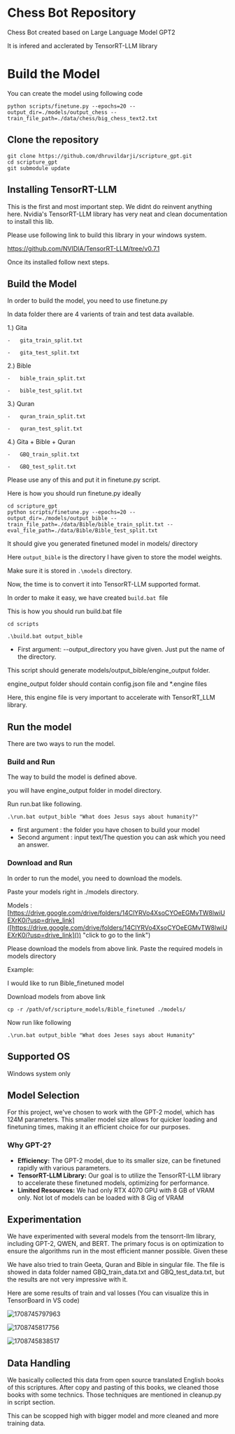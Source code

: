 # Chess Bot Repository

Chess Bot created based on Large Language Model GPT2

It is infered and acclerated by TensorRT-LLM library

# Build the Model

You can create the model using following code

```
python scripts/finetune.py --epochs=20 --output_dir=./models/output_chess --train_file_path=./data/chess/big_chess_text2.txt
```

## Clone the repository

```
git clone https://github.com/dhruvildarji/scripture_gpt.git
cd scripture_gpt
git submodule update
```

## Installing TensorRT-LLM

This is the first and most important step.
We didnt do reinvent anything here. Nvidia's TensorRT-LLM library has very neat and clean documentation to install this lib.

Please use following link to build this library in your windows system.

https://github.com/NVIDIA/TensorRT-LLM/tree/v0.7.1

Once its installed follow next steps.

## Build the Model

In order to build the model, you need to use finetune.py

In data folder there are 4 varients of train and test data available.

1.) Gita

    -	gita_train_split.txt

    -	gita_test_split.txt

2.) Bible

    -	bible_train_split.txt

    -	bible_test_split.txt

3.) Quran

    -	quran_train_split.txt

    -	quran_test_split.txt

4.) Gita + Bible + Quran

    -	GBQ_train_split.txt

    -	GBQ_test_split.txt

Please use any of this and put it in finetune.py script.

Here is how you should run finetune.py ideally

```
cd scripture_gpt
python scripts/finetune.py --epochs=20 --output_dir=./models/output_bible --train_file_path=./data/Bible/bible_train_split.txt --eval_file_path=./data/Bible/Bible_test_split.txt
```

It should give you generated finetuned model in models/ directory

Here `output_bible` is the directory I have given to store the model weights.

Make sure it is stored in `.\models` directory.

Now, the time is to convert it into TensorRT-LLM supported format.

In order to make it easy, we have created `build.bat `file

This is how you should run build.bat file

`cd scripts `

`.\build.bat output_bible`

* First argument: --output_directory you have given. Just put the name of the directory.

This script should generate models/output_bible/engine_output folder.

engine_output folder should contain config.json file and *.engine files

Here, this engine file is very important to accelerate with TensorRT_LLM library.

## Run the model

There are two ways to run the model.

### Build and Run

The way to build the model is defined above.

you will have engine_output folder in model directory.

Run run.bat like following.

`.\run.bat output_bible "What does Jesus says about humanity?"`

* first argument : the folder you have chosen to build your model
* Second argument : input text/The question you can ask which you need an answer.

### Download and Run

In order to run the model, you need to download the models.

Paste your models right in ./models directory.

Models : [https://drive.google.com/drive/folders/14ClYRVo4XsoCYOeEGMvTW8lwiUEXrK0i?usp=drive_link]([https://drive.google.com/drive/folders/14ClYRVo4XsoCYOeEGMvTW8lwiUEXrK0i?usp=drive_link]()) "click to go to the link")

Please download the models from above link. Paste the required models in models directory

Example:

I would like to run Bible_finetuned model

Download models from above link

```
cp -r /path/of/scripture_models/Bible_finetuned ./models/
```

Now run like following

`.\run.bat output_bible "What does Jeses says about Humanity"`

## Supported OS

Windows system only

## Model Selection

For this project, we've chosen to work with the GPT-2 model, which has 124M parameters. This smaller model size allows for quicker loading and finetuning times, making it an efficient choice for our purposes.

### Why GPT-2?

- **Efficiency:** The GPT-2 model, due to its smaller size, can be finetuned rapidly with various parameters.
- **TensorRT-LLM Library:** Our goal is to utilize the TensorRT-LLM library to accelerate these finetuned models, optimizing for performance.
- **Limited Resources:** We had only RTX 4070 GPU with 8 GB of VRAM only. Not lot of models can be loaded with 8 Gig of VRAM

## Experimentation

We have experimented with several models from the tensorrt-llm library, including GPT-2, QWEN, and BERT. The primary focus is on optimization to ensure the algorithms run in the most efficient manner possible. Given these

We have also tried to train Geeta, Quran and Bible in singular file. The file is showed in data folder named GBQ_train_data.txt and GBQ_test_data.txt, but the results are not very impressive with it.

Here are some results of train and val losses (You can visualize this in TensorBoard in VS code)

![1708745797963](image/1708745797963.png)

![1708745817756](image/1708745817756.png)

![1708745838517](image/1708745838517.png)

## Data Handling

We basically collected this data from open source translated English books of this scriptures. After copy and pasting of this books, we cleaned those books with some technics. Those techniques are mentioned in cleanup.py in script section.

This can be scopped high with bigger model and more cleaned and more training data.
